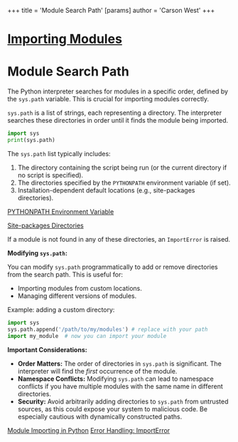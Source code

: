 +++
 title = 'Module Search Path'
[params]
	author = 'Carson West'
+++
# [Importing Modules](./../importing-modules/)
# Module Search Path

The Python interpreter searches for modules in a specific order, defined by the `sys.path` variable.  This is crucial for importing modules correctly.

`sys.path` is a list of strings, each representing a directory.  The interpreter searches these directories in order until it finds the module being imported.

```python
import sys
print(sys.path) 
```

The `sys.path` list typically includes:

1. The directory containing the script being run (or the current directory if no script is specified).
2. The directories specified by the `PYTHONPATH` environment variable (if set).
3. Installation-dependent default locations (e.g., site-packages directories).


[PYTHONPATH Environment Variable](./../pythonpath-environment-variable/)

[Site-packages Directories](./../site-packages-directories/)

If a module is not found in any of these directories, an `ImportError` is raised.


**Modifying `sys.path`:**

You can modify `sys.path` programmatically to add or remove directories from the search path.  This is useful for:

* Importing modules from custom locations.
* Managing different versions of modules.

Example: adding a custom directory:

```python
import sys
sys.path.append('/path/to/my/modules') # replace with your path
import my_module  # now you can import your module
```

**Important Considerations:**

* **Order Matters:** The order of directories in `sys.path` is significant.  The interpreter will find the *first* occurrence of the module.
* **Namespace Conflicts:** Modifying `sys.path` can lead to namespace conflicts if you have multiple modules with the same name in different directories.
* **Security:**  Avoid arbitrarily adding directories to `sys.path` from untrusted sources, as this could expose your system to malicious code.  Be especially cautious with dynamically constructed paths.


[Module Importing in Python](./../module-importing-in-python/)
[Error Handling: ImportError](./../error-handling:-importerror/)


